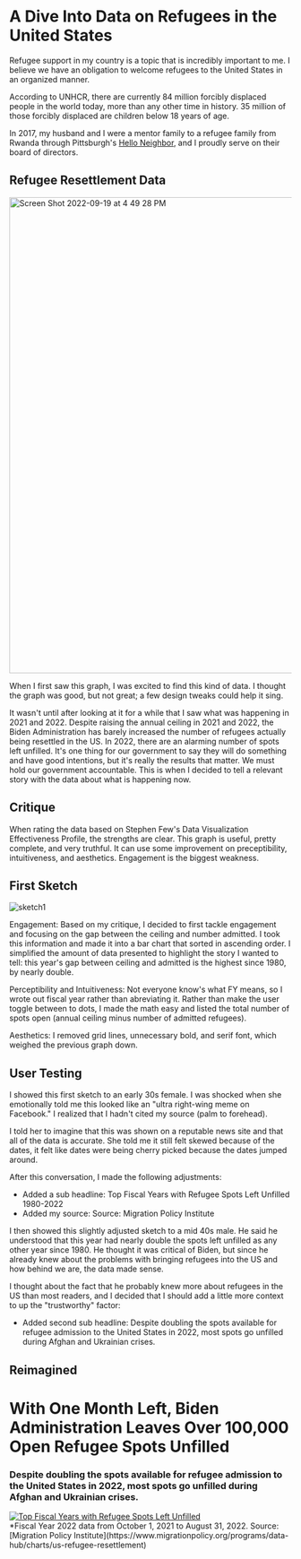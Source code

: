 # A Dive Into Data on Refugees in the United States

Refugee support in my country is a topic that is incredibly important to me. I believe we have an obligation to welcome refugees to the United States in an organized manner.

According to UNHCR, there are currently 84 million forcibly displaced people in the world today, more than any other time in history. 35 million of those forcibly displaced are children below 18 years of age. 

In 2017, my husband and I were a mentor family to a refugee family from Rwanda through Pittsburgh's [Hello Neighbor](https://helloneighbor.io), and I proudly serve on their board of directors. 

## Refugee Resettlement Data

<img width="850" alt="Screen Shot 2022-09-19 at 4 49 28 PM" src="https://user-images.githubusercontent.com/112270597/191115229-1ffbbec3-292d-4bae-9e1e-a607346d964a.png">

When I first saw this graph, I was excited to find this kind of data. I thought the graph was good, but not great; a few design tweaks could help it sing. 

It wasn't until after looking at it for a while that I saw what was happening in 2021 and 2022. Despite raising the annual ceiling in 2021 and 2022, the Biden Administration has barely increased the number of refugees actually being resettled in the US. In 2022, there are an alarming number of spots left unfilled. It's one thing for our government to say they will do something and have good intentions, but it's really the results that matter. We must hold our government accountable. This is when I decided to tell a relevant story with the data about what is happening now. 

## Critique

When rating the data based on Stephen Few's Data Visualization Effectiveness Profile, the strengths are clear. This graph is useful, pretty complete, and very truthful. It can use some improvement on preceptibility, intuitiveness, and aesthetics. Engagement is the biggest weakness. 

## First Sketch

![sketch1](https://user-images.githubusercontent.com/112270597/191123572-1be0dd92-66cd-4deb-b926-5e2c0fb3082e.jpeg)

Engagement: Based on my critique, I decided to first tackle engagement and focusing on the gap between the ceiling and number admitted. I took this information and made it into a bar chart that sorted in ascending order. I simplified the amount of data presented to highlight the story I wanted to tell: this year's gap between ceiling and admitted is the highest since 1980, by nearly double. 

Perceptibility and Intuitiveness: Not everyone know's what FY means, so I wrote out fiscal year rather than abreviating it. Rather than make the user toggle between to dots, I made the math easy and listed the total number of spots open (annual ceiling minus number of admitted refugees). 

Aesthetics: I removed grid lines, unnecessary bold, and serif font, which weighed the previous graph down. 

## User Testing

I showed this first sketch to an early 30s female. I was shocked when she emotionally told me this looked like an "ultra right-wing meme on Facebook." I realized that I hadn't cited my source (palm to forehead). 

I told her to imagine that this was shown on a reputable news site and that all of the data is accurate. She told me it still felt skewed because of the dates, it felt like dates were being cherry picked because the dates jumped around. 

After this conversation, I made the following adjustments:
* Added a sub headline: Top Fiscal Years with Refugee Spots Left Unfilled 1980-2022 
* Added my source: Source: Migration Policy Institute

I then showed this slightly adjusted sketch to a mid 40s male. He said he understood that this year had nearly double the spots left unfilled as any other year since 1980. He thought it was critical of Biden, but since he already knew about the problems with bringing refugees into the US and how behind we are, the data made sense. 

I thought about the fact that he probably knew more about refugees in the US than most readers, and I decided that I should add a little more context to up the "trustworthy" factor:
* Added second sub headline: Despite doubling the spots available for refugee admission to the United States in 2022, most spots go unfilled during Afghan and Ukrainian crises.


## Reimagined

# With One Month Left, Biden Administration Leaves Over 100,000 Open Refugee Spots Unfilled
### Despite doubling the spots available for refugee admission to the United States in 2022, most spots go unfilled during Afghan and Ukrainian crises. 

<div class='tableauPlaceholder' id='viz1663622105962' style='position: relative'><noscript><a href='#'><img alt='Top Fiscal Years with Refugee Spots Left Unfilled ' src='https:&#47;&#47;public.tableau.com&#47;static&#47;images&#47;US&#47;USRefugeeUnfilledSpots_topyears&#47;Sheet1&#47;1_rss.png' style='border: none' /></a></noscript><object class='tableauViz'  style='display:none;'><param name='host_url' value='https%3A%2F%2Fpublic.tableau.com%2F' /> <param name='embed_code_version' value='3' /> <param name='site_root' value='' /><param name='name' value='USRefugeeUnfilledSpots_topyears&#47;Sheet1' /><param name='tabs' value='no' /><param name='toolbar' value='yes' /><param name='static_image' value='https:&#47;&#47;public.tableau.com&#47;static&#47;images&#47;US&#47;USRefugeeUnfilledSpots_topyears&#47;Sheet1&#47;1.png' /> <param name='animate_transition' value='yes' /><param name='display_static_image' value='yes' /><param name='display_spinner' value='yes' /><param name='display_overlay' value='yes' /><param name='display_count' value='yes' /><param name='language' value='en-US' /><param name='filter' value='publish=yes' /></object></div>                
<script type='text/javascript'>                    
  var divElement = document.getElementById('viz1663622105962');                    
  var vizElement = divElement.getElementsByTagName('object')[0];                    
  vizElement.style.width='100%';vizElement.style.height=(divElement.offsetWidth*0.75)+'px';                    
  var scriptElement = document.createElement('script');                    
  scriptElement.src = 'https://public.tableau.com/javascripts/api/viz_v1.js';                    
  vizElement.parentNode.insertBefore(scriptElement, vizElement);                
</script>
*Fiscal Year 2022 data from October 1, 2021 to August 31, 2022.
Source: [Migration Policy Institute](https://www.migrationpolicy.org/programs/data-hub/charts/us-refugee-resettlement)
